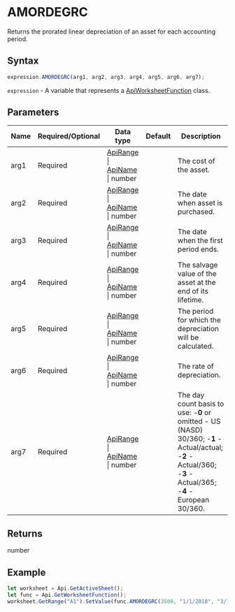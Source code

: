 # AMORDEGRC

Returns the prorated linear depreciation of an asset for each accounting period.

## Syntax

```javascript
expression.AMORDEGRC(arg1, arg2, arg3, arg4, arg5, arg6, arg7);
```

`expression` - A variable that represents a [ApiWorksheetFunction](../ApiWorksheetFunction.md) class.

## Parameters

| **Name** | **Required/Optional** | **Data type** | **Default** | **Description** |
| ------------- | ------------- | ------------- | ------------- | ------------- |
| arg1 | Required | [ApiRange](../../ApiRange/ApiRange.md) \| [ApiName](../../ApiName/ApiName.md) \| number |  | The cost of the asset. |
| arg2 | Required | [ApiRange](../../ApiRange/ApiRange.md) \| [ApiName](../../ApiName/ApiName.md) \| number |  | The date when asset is purchased. |
| arg3 | Required | [ApiRange](../../ApiRange/ApiRange.md) \| [ApiName](../../ApiName/ApiName.md) \| number |  | The date when the first period ends. |
| arg4 | Required | [ApiRange](../../ApiRange/ApiRange.md) \| [ApiName](../../ApiName/ApiName.md) \| number |  | The salvage value of the asset at the end of its lifetime. |
| arg5 | Required | [ApiRange](../../ApiRange/ApiRange.md) \| [ApiName](../../ApiName/ApiName.md) \| number |  | The period for which the depreciation will be calculated. |
| arg6 | Required | [ApiRange](../../ApiRange/ApiRange.md) \| [ApiName](../../ApiName/ApiName.md) \| number |  | The rate of depreciation. |
| arg7 | Required | [ApiRange](../../ApiRange/ApiRange.md) \| [ApiName](../../ApiName/ApiName.md) \| number |  | The day count basis to use: -**0** or omitted - US (NASD) 30/360; -**1** - Actual/actual; -**2** - Actual/360; -**3** - Actual/365; -**4** - European 30/360. |

## Returns

number

## Example



```javascript editor-xlsx
let worksheet = Api.GetActiveSheet();
let func = Api.GetWorksheetFunction();
worksheet.GetRange("A1").SetValue(func.AMORDEGRC(3500, "1/1/2018", "3/1/2018", 500, 1, 0.25, 1));
```
